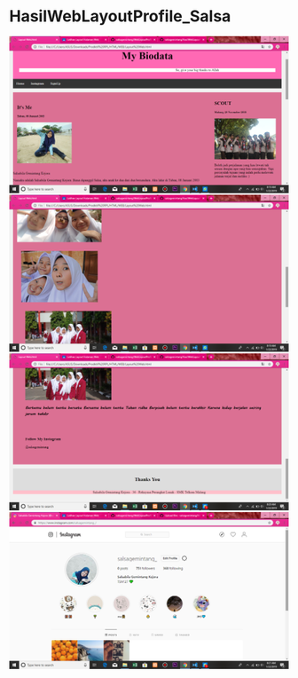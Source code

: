 # HasilWebLayoutProfile_Salsa
![alt text]( https://github.com/salsagemintang/HasilWebLayoutProfile_Salsa/blob/master/Screenshot%20(143).png)
![alt text]( https://github.com/salsagemintang/HasilWebLayoutProfile_Salsa/blob/master/Screenshot%20(144).png)
![alt text]( https://github.com/salsagemintang/HasilWebLayoutProfile_Salsa/blob/master/Screenshot%20(145).png)
![alt text]( https://github.com/salsagemintang/HasilWebLayoutProfile_Salsa/blob/master/Screenshot%20(146).png)

